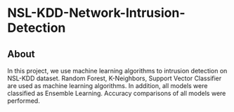 # NSL-KDD-Network-Intrusion-Detection

## About

In this project, we use machine learning algorithms to intrusion detection on NSL-KDD dataset. Random Forest, K-Neighbors, Support Vector Classifier are used as machine learning algorithms. In addition, all models were classified as Ensemble Learning. Accuracy comparisons of all models were performed.



